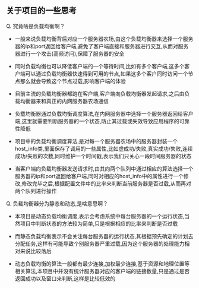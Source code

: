 ## 关于项目的一些思考
Q. 究竟啥是负载均衡啊？

- 一般来说负载均衡背后对应一个服务器农场,由这个负载均衡器来选择一个服务器的ip和port返回给客户端,避免了客户端直接和服务器进行交互,从而对服务器进行一个攻击(高频访问),保障了服务器的安全

- 同时负载均衡也可以降低客户端的一个等待时间,比如有多个客户端,这多个客户端可以通过负载均衡器快速得到可用的节点,如果这多个客户同时访问一个节点那么就会导致这个节点过载,影响客户端的体验

- 目前主流的负载均衡器都跑在客户端,客户端向负载均衡器发起请求,之后由负载均衡器来和真正的内网服务器农场通信

- 负载均衡器通过负载均衡调度算法,在内网服务器中选择一个服务器返回给客户端,这里就需要判断服务器的一个状态,防止其过载或失效导致应用程序的可靠性降低

- 项目中的负载均衡调度算法,是对每一个服务器农场中的服务器封装一个host_info类,里面保存了调用的一些属性,比如虚成功/失败,真实成功/失败,连续成功/失败的次数,同时维护一个时间戳,表示我们只关心一段时间服务器的状态

- 当客户端向负载均衡器发送请求时,由其向两个队列中通过相应的算法选择一个服务器的ip和port返回给客户端,同时对相应的host_info中的属性进行一个修改,修改完毕之后,根据配置文件中的比率来判断当前服务器是否过载,从而再对两个队列进行操作

Q. 负载均衡器分为静态和动态,是啥意思啊？

- 本项目是动态负载均衡调度,表示会考虑系统中每台服务器的一个运行状态,当然项目中判断状态的方法较为简单,只是根据相应的比率来判断是否过载

- 而静态负载均衡表示不会关注每台服务器的运行状态,其根据预先确定的计划去分配任务,这样有可能导致个别服务器严重过载,因为这个服务器的处理能力相对来说比较落后

- 动态负载均衡的算法一般都有最少连接,加权最少连接,基于资源和地理位置等相关算法,本项目中并没有统计服务器对应的客户端的链接数量,只是通过是否返回成功以及窗口来判断,这样是比较低效的

